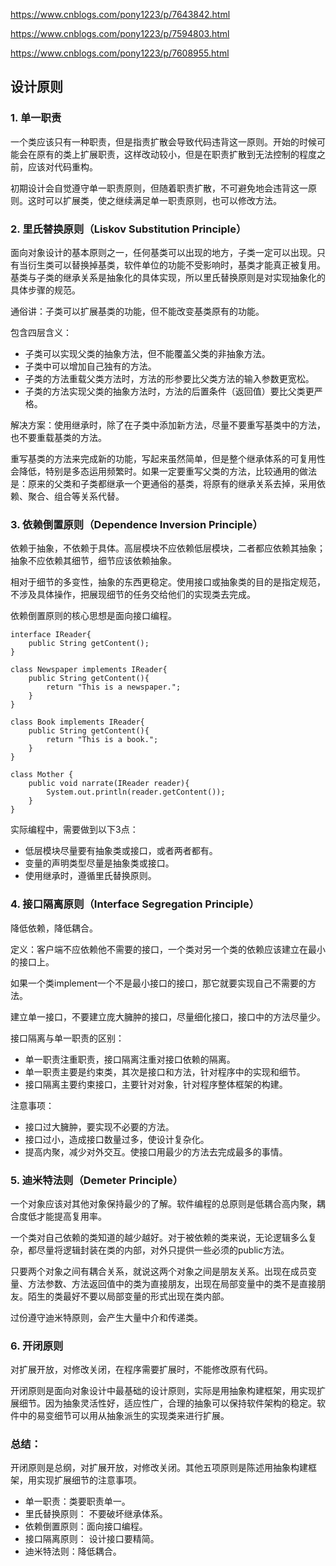 https://www.cnblogs.com/pony1223/p/7643842.html

https://www.cnblogs.com/pony1223/p/7594803.html

https://www.cnblogs.com/pony1223/p/7608955.html

## 设计原则

### 1. 单一职责

一个类应该只有一种职责，但是指责扩散会导致代码违背这一原则。开始的时候可能会在原有的类上扩展职责，这样改动较小，但是在职责扩散到无法控制的程度之前，应该对代码重构。

初期设计会自觉遵守单一职责原则，但随着职责扩散，不可避免地会违背这一原则。这时可以扩展类，使之继续满足单一职责原则，也可以修改方法。

### 2. 里氏替换原则（Liskov Substitution Principle）
面向对象设计的基本原则之一，任何基类可以出现的地方，子类一定可以出现。只有当衍生类可以替换掉基类，软件单位的功能不受影响时，基类才能真正被复用。基类与子类的继承关系是抽象化的具体实现，所以里氏替换原则是对实现抽象化的具体步骤的规范。

通俗讲：子类可以扩展基类的功能，但不能改变基类原有的功能。

包含四层含义：
- 子类可以实现父类的抽象方法，但不能覆盖父类的非抽象方法。
- 子类中可以增加自己独有的方法。
- 子类的方法重载父类方法时，方法的形参要比父类方法的输入参数更宽松。
- 子类的方法实现父类的抽象方法时，方法的后置条件（返回值）要比父类更严格。

解决方案：使用继承时，除了在子类中添加新方法，尽量不要重写基类中的方法，也不要重载基类的方法。

重写基类的方法来完成新的功能，写起来虽然简单，但是整个继承体系的可复用性会降低，特别是多态运用频繁时。如果一定要重写父类的方法，比较通用的做法是：原来的父类和子类都继承一个更通俗的基类，将原有的继承关系去掉，采用依赖、聚合、组合等关系代替。


### 3. 依赖倒置原则（Dependence Inversion Principle）
依赖于抽象，不依赖于具体。高层模块不应依赖低层模块，二者都应依赖其抽象；抽象不应依赖其细节，细节应该依赖抽象。

相对于细节的多变性，抽象的东西更稳定。使用接口或抽象类的目的是指定规范，不涉及具体操作，把展现细节的任务交给他们的实现类去完成。

依赖倒置原则的核心思想是面向接口编程。

```
interface IReader{
    public String getContent();
}

class Newspaper implements IReader{
    public String getContent(){
        return "This is a newspaper.";
    }
}

class Book implements IReader{
    public String getContent(){
        return "This is a book.";
    }
}

class Mother {
    public void narrate(IReader reader){
        System.out.println(reader.getContent());
    }
}
```
实际编程中，需要做到以下3点：
- 低层模块尽量要有抽象类或接口，或者两者都有。
- 变量的声明类型尽量是抽象类或接口。
- 使用继承时，遵循里氏替换原则。

### 4. 接口隔离原则（Interface Segregation Principle）
降低依赖，降低耦合。

定义：客户端不应依赖他不需要的接口，一个类对另一个类的依赖应该建立在最小的接口上。

如果一个类implement一个不是最小接口的接口，那它就要实现自己不需要的方法。

建立单一接口，不要建立庞大臃肿的接口，尽量细化接口，接口中的方法尽量少。

接口隔离与单一职责的区别：
- 单一职责注重职责，接口隔离注重对接口依赖的隔离。
- 单一职责主要是约束类，其次是接口和方法，针对程序中的实现和细节。
- 接口隔离主要约束接口，主要针对对象，针对程序整体框架的构建。


注意事项：
- 接口过大臃肿，要实现不必要的方法。
- 接口过小，造成接口数量过多，使设计复杂化。
- 提高内聚，减少对外交互。使接口用最少的方法去完成最多的事情。


### 5. 迪米特法则（Demeter Principle）
一个对象应该对其他对象保持最少的了解。软件编程的总原则是低耦合高内聚，耦合度低才能提高复用率。

一个类对自己依赖的类知道的越少越好。对于被依赖的类来说，无论逻辑多么复杂，都尽量将逻辑封装在类的内部，对外只提供一些必须的public方法。

只要两个对象之间有耦合关系，就说这两个对象之间是朋友关系。出现在成员变量、方法参数、方法返回值中的类为直接朋友，出现在局部变量中的类不是直接朋友。陌生的类最好不要以局部变量的形式出现在类内部。

过份遵守迪米特原则，会产生大量中介和传递类。

### 6. 开闭原则
对扩展开放，对修改关闭，在程序需要扩展时，不能修改原有代码。

开闭原则是面向对象设计中最基础的设计原则，实际是用抽象构建框架，用实现扩展细节。因为抽象灵活性好，适应性广，合理的抽象可以保持软件架构的稳定。软件中的易变细节可以用从抽象派生的实现类来进行扩展。

### 总结：
开闭原则是总纲，对扩展开放，对修改关闭。其他五项原则是陈述用抽象构建框架，用实现扩展细节的注意事项。
- 单一职责：类要职责单一。
- 里氏替换原则： 不要破坏继承体系。
- 依赖倒置原则：面向接口编程。
- 接口隔离原则： 设计接口要精简。
- 迪米特法则：降低耦合。
